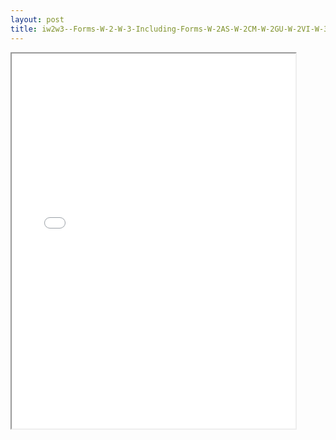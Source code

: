 ```yaml
---
layout: post
title: iw2w3--Forms-W-2-W-3-Including-Forms-W-2AS-W-2CM-W-2GU-W-2VI-W-3SS-W-2c-W-3c
---
```


<div class="pdf-container">
<iframe src="/ea/_pdf-2-md/iw2w3--Forms-W-2-W-3-Including-Forms-W-2AS-W-2CM-W-2GU-W-2VI-W-3SS-W-2c-W-3c.pdf" height="600" width="90%" allowFullScreen="true"></iframe>
</div>

